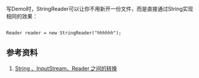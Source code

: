 写Demo时，StringReader可以让你不用新开一份文件，而是直接通过String实现相同的效果：

~~~

Reader reader = new StringReader("hhhhhh");

~~~

## 参考资料

1. [String 、InputStream、Reader 之间的转换](https://blog.csdn.net/u014649598/article/details/53944796)